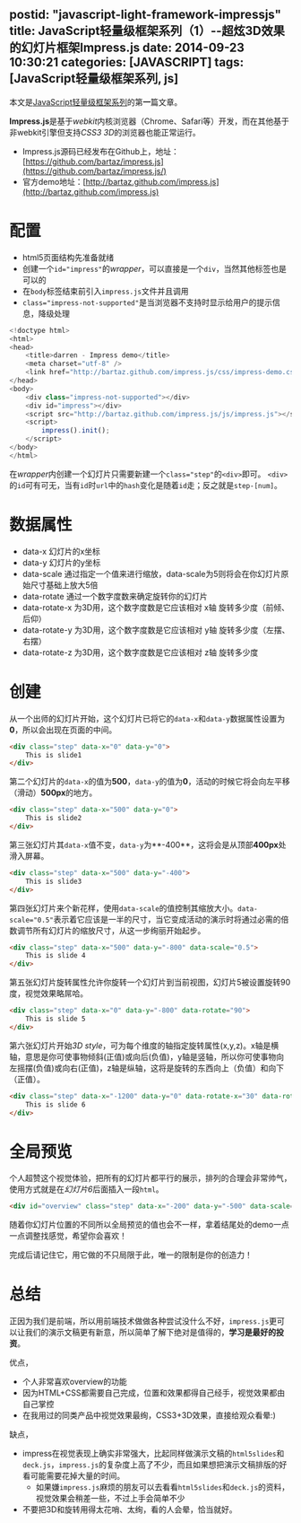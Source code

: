 postid: "javascript-light-framework-impressjs"
title: JavaScript轻量级框架系列（1）--超炫3D效果的幻灯片框架Impress.js
date: 2014-09-23 10:30:21
categories: [JAVASCRIPT]
tags: [JavaScript轻量级框架系列, js]
---

本文是[JavaScript轻量级框架系列](http://blog.gejiawen.com/2014/11/26/%E7%B3%BB%E5%88%97/JavaScript%E8%BD%BB%E9%87%8F%E7%BA%A7%E6%A1%86%E6%9E%B6%E7%B3%BB%E5%88%97/)的第**一**篇文章。

**Impress.js**是基于*webkit*内核浏览器（Chrome、Safari等）开发，而在其他基于非webkit引擎但支持*CSS3 3D*的浏览器也能正常运行。

- Impress.js源码已经发布在Github上，地址：[https://github.com/bartaz/impress.js](https://github.com/bartaz/impress.js/)
- 官方demo地址：[http://bartaz.github.com/impress.js](http://bartaz.github.com/impress.js)



# 配置

- html5页面结构先准备就绪
- 创建一个`id="impress"`的*wrapper*，可以直接是一个`div`，当然其他标签也是可以的
- 在`body`标签结束前引入`impress.js`文件并且调用
- `class="impress-not-supported"`是当浏览器不支持时显示给用户的提示信息，降级处理

```javascript
<!doctype html>
<html>
<head>
    <title>darren - Impress demo</title>
    <meta charset="utf-8" />
    <link href="http://bartaz.github.com/impress.js/css/impress-demo.css" rel="stylesheet" />
</head>
<body>
    <div class="impress-not-supported"></div>
    <div id="impress"></div>
    <script src="http://bartaz.github.com/impress.js/js/impress.js"></script>
    <script>
        impress().init();
    </script>
</body>
</html>
```

在*wrapper*内创建一个幻灯片只需要新建一个`class="step"`的`<div>`即可。
`<div>`的`id`可有可无，当有`id`时`url`中的`hash`变化是随着`id`走；反之就是`step-[num]`。

# 数据属性

- data-x    幻灯片的x坐标
- data-y    幻灯片的y坐标
- data-scale    通过指定一个值来进行缩放，data-scale为5则将会在你幻灯片原始尺寸基础上放大5倍
- data-rotate   通过一个数字度数来确定旋转你的幻灯片
- data-rotate-x     为3D用，这个数字度数是它应该相对 x轴 旋转多少度（前倾、后仰）
- data-rotate-y     为3D用，这个数字度数是它应该相对 y轴 旋转多少度（左摆、右摆）
- data-rotate-z     为3D用，这个数字度数是它应该相对 z轴 旋转多少度


# 创建

从一个出师的幻灯片开始，这个幻灯片已将它的`data-x`和`data-y`数据属性设置为**0**，所以会出现在页面的中间。

```html
<div class="step" data-x="0" data-y="0">
    This is slide1
</div>
```

第二个幻灯片的`data-x`的值为**500**，`data-y`的值为**0**，活动的时候它将会向左平移（滑动）**500px**的地方。

```html
<div class="step" data-x="500" data-y="0">
    This is slide2
</div>
```

第三张幻灯片其`data-x`值不变，`data-y`为**-400**，这将会是从顶部**400px**处滑入屏幕。

```html
<div class="step" data-x="500" data-y="-400">
    This is slide3
</div>
```

第四张幻灯片来个新花样，使用`data-scale`的值控制其缩放大小。`data-scale="0.5"`表示着它应该是一半的尺寸，当它变成活动的演示时将通过必需的倍数调节所有幻灯片的缩放尺寸，从这一步绚丽开始起步。

```html
<div class="step" data-x="500" data-y="-800" data-scale="0.5">
    This is slide 4
</div>
```

第五张幻灯片旋转属性允许你旋转一个幻灯片到当前视图，幻灯片5被设置旋转90度，视觉效果略屌哈。

```html
<div class="step" data-x="0" data-y="-800" data-rotate="90">
    This is slide 5
</div>
```

第六张幻灯片开始*3D style*，可为每个维度的轴指定旋转属性(x,y,z)。x轴是横轴，意思是你可使事物倾斜(正值)或向后(负值)，y轴是竖轴，所以你可使事物向左摇摆(负值)或向右(正值)，z轴是纵轴，这将是旋转的东西向上（负值）和向下（正值）。

```html
<div class="step" data-x="-1200" data-y="0" data-rotate-x="30" data-rotate-y="-30" data-rotate-z="90" data-scale="4">
    This is slide 6
</div>
```

# 全局预览

个人超赞这个视觉体验，把所有的幻灯片都平行的展示，排列的合理会非常帅气，使用方式就是在*幻灯片6*后面插入一段`html`。

```html
<div id="overview" class="step" data-x="-200" data-y="-500" data-scale="3"></div>
```

随着你幻灯片位置的不同所以全局预览的值也会不一样，拿着结尾处的demo一点一点调整找感觉，希望你会喜欢！

完成后请记住它，用它做的不只局限于此，唯一的限制是你的创造力！


# 总结

正因为我们是前端，所以用前端技术做做各种尝试没什么不好，`impress.js`更可以让我们的演示文稿更有新意，所以简单了解下绝对是值得的，**学习是最好的投资**。

优点，

- 个人非常喜欢overview的功能
- 因为HTML+CSS都需要自己完成，位置和效果都得自己经手，视觉效果都由自己掌控
- 在我用过的同类产品中视觉效果最绚，CSS3+3D效果，直接给观众看晕:)

缺点，

- impress在视觉表现上确实非常强大，比起同样做演示文稿的`html5slides`和`deck.js`，`impress.js`的复杂度上高了不少，而且如果想把演示文稿排版的好看可能需要花掉大量的时间。
    - 如果嫌`impress.js`麻烦的朋友可以去看看`html5slides`和`deck.js`的资料，视觉效果会稍差一些，不过上手会简单不少
- 不要把3D和旋转用得太花哨、太绚，看的人会晕，恰当就好。


